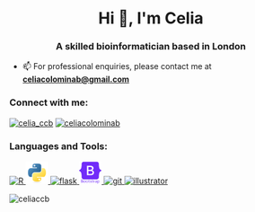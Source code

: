 <h1 align="center">Hi 👋, I'm Celia</h1>
<h3 align="center">A skilled bioinformatician based in London</h3>

- 📫 For professional enquiries, please contact me at **celiacolominab@gmail.com**

<h3 align="left">Connect with me:</h3>
<p align="left">
<a href="https://twitter.com/celia_ccb" target="blank"><img align="center" src="https://raw.githubusercontent.com/rahuldkjain/github-profile-readme-generator/master/src/images/icons/Social/twitter.svg" alt="celia_ccb" height="30" width="40" /></a>
<a href="https://linkedin.com/in/celiacolominab" target="blank"><img align="center" src="https://raw.githubusercontent.com/rahuldkjain/github-profile-readme-generator/master/src/images/icons/Social/linked-in-alt.svg" alt="celiacolominab" height="30" width="40" /></a>
</p>

<h3 align="left">Languages and Tools:</h3>
<a href="https://cran.r-project.org/" target="_blank" rel="noreferrer"> <img src="https://cdn.jsdelivr.net/gh/devicons/devicon@latest/icons/r/r-original.svg" alt="R" width="40" height="40"/> </a> <a href="https://www.python.org" target="_blank" rel="noreferrer"> <img src="https://raw.githubusercontent.com/devicons/devicon/master/icons/python/python-original.svg" alt="python" width="40" height="40"/> </a> <a href="https://flask.palletsprojects.com/" target="_blank" rel="noreferrer"> <img src="https://www.vectorlogo.zone/logos/pocoo_flask/pocoo_flask-icon.svg" alt="flask" width="40" height="40"/> </a>
 <a href="https://getbootstrap.com" target="_blank" rel="noreferrer"> <img src="https://raw.githubusercontent.com/devicons/devicon/master/icons/bootstrap/bootstrap-plain-wordmark.svg" alt="bootstrap" width="40" height="40"/> </a>  <a href="https://git-scm.com/" target="_blank" rel="noreferrer"> <img src="https://www.vectorlogo.zone/logos/git-scm/git-scm-icon.svg" alt="git" width="40" height="40"/> </a> <a href="https://www.adobe.com/in/products/illustrator.html" target="_blank" rel="noreferrer"> <img src="https://www.vectorlogo.zone/logos/adobe_illustrator/adobe_illustrator-icon.svg" alt="illustrator" width="40" height="40"/> </a> <p align="left"><p><img align="center" src="https://github-readme-stats.vercel.app/api/top-langs?username=celiaccb&show_icons=true&locale=en&layout=compact" alt="celiaccb" /></p> 
